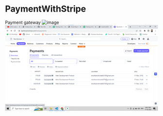 # PaymentWithStripe
Payment gateway 
![image](https://user-images.githubusercontent.com/80781655/225965300-774f2303-2882-4f8f-846c-014f969e4103.png)
<img src="payments.png" alt="My cool logo"/>

